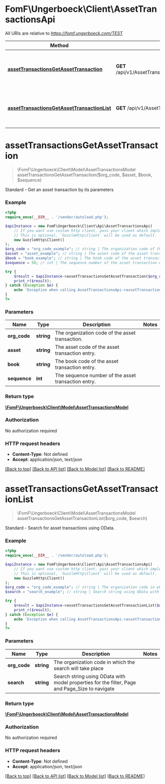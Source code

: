 # FomF\Ungerboeck\Client\AssetTransactionsApi

All URIs are relative to *https://fomf.ungerboeck.com/TEST*

Method | HTTP request | Description
------------- | ------------- | -------------
[**assetTransactionsGetAssetTransaction**](AssetTransactionsApi.md#assetTransactionsGetAssetTransaction) | **GET** /api/v1/AssetTransactions/{OrgCode}/{Asset}/{Book}/{Sequence} | Standard - Get an asset transaction by its parameters
[**assetTransactionsGetAssetTransactionList**](AssetTransactionsApi.md#assetTransactionsGetAssetTransactionList) | **GET** /api/v1/AssetTransactions/{OrgCode} | Standard - Search for asset transactions using OData.


# **assetTransactionsGetAssetTransaction**
> \FomF\Ungerboeck\Client\Model\AssetTransactionsModel assetTransactionsGetAssetTransaction($org_code, $asset, $book, $sequence)

Standard - Get an asset transaction by its parameters

### Example
```php
<?php
require_once(__DIR__ . '/vendor/autoload.php');

$apiInstance = new FomF\Ungerboeck\Client\Api\AssetTransactionsApi(
    // If you want use custom http client, pass your client which implements `GuzzleHttp\ClientInterface`.
    // This is optional, `GuzzleHttp\Client` will be used as default.
    new GuzzleHttp\Client()
);
$org_code = "org_code_example"; // string | The organization code of the asset transaction.
$asset = "asset_example"; // string | The asset code of the asset transaction entry.
$book = "book_example"; // string | The book code of the asset transaction entry.
$sequence = 56; // int | The sequence number of the asset transaction entry.

try {
    $result = $apiInstance->assetTransactionsGetAssetTransaction($org_code, $asset, $book, $sequence);
    print_r($result);
} catch (Exception $e) {
    echo 'Exception when calling AssetTransactionsApi->assetTransactionsGetAssetTransaction: ', $e->getMessage(), PHP_EOL;
}
?>
```

### Parameters

Name | Type | Description  | Notes
------------- | ------------- | ------------- | -------------
 **org_code** | **string**| The organization code of the asset transaction. |
 **asset** | **string**| The asset code of the asset transaction entry. |
 **book** | **string**| The book code of the asset transaction entry. |
 **sequence** | **int**| The sequence number of the asset transaction entry. |

### Return type

[**\FomF\Ungerboeck\Client\Model\AssetTransactionsModel**](../Model/AssetTransactionsModel.md)

### Authorization

No authorization required

### HTTP request headers

 - **Content-Type**: Not defined
 - **Accept**: application/json, text/json

[[Back to top]](#) [[Back to API list]](../../README.md#documentation-for-api-endpoints) [[Back to Model list]](../../README.md#documentation-for-models) [[Back to README]](../../README.md)

# **assetTransactionsGetAssetTransactionList**
> \FomF\Ungerboeck\Client\Model\AssetTransactionsModel assetTransactionsGetAssetTransactionList($org_code, $search)

Standard - Search for asset transactions using OData.

### Example
```php
<?php
require_once(__DIR__ . '/vendor/autoload.php');

$apiInstance = new FomF\Ungerboeck\Client\Api\AssetTransactionsApi(
    // If you want use custom http client, pass your client which implements `GuzzleHttp\ClientInterface`.
    // This is optional, `GuzzleHttp\Client` will be used as default.
    new GuzzleHttp\Client()
);
$org_code = "org_code_example"; // string | The organization code in which the search will take place
$search = "search_example"; // string | Search string using OData with model properties for the filter, Page and Page_Size to navigate

try {
    $result = $apiInstance->assetTransactionsGetAssetTransactionList($org_code, $search);
    print_r($result);
} catch (Exception $e) {
    echo 'Exception when calling AssetTransactionsApi->assetTransactionsGetAssetTransactionList: ', $e->getMessage(), PHP_EOL;
}
?>
```

### Parameters

Name | Type | Description  | Notes
------------- | ------------- | ------------- | -------------
 **org_code** | **string**| The organization code in which the search will take place |
 **search** | **string**| Search string using OData with model properties for the filter, Page and Page_Size to navigate |

### Return type

[**\FomF\Ungerboeck\Client\Model\AssetTransactionsModel**](../Model/AssetTransactionsModel.md)

### Authorization

No authorization required

### HTTP request headers

 - **Content-Type**: Not defined
 - **Accept**: application/json, text/json

[[Back to top]](#) [[Back to API list]](../../README.md#documentation-for-api-endpoints) [[Back to Model list]](../../README.md#documentation-for-models) [[Back to README]](../../README.md)

